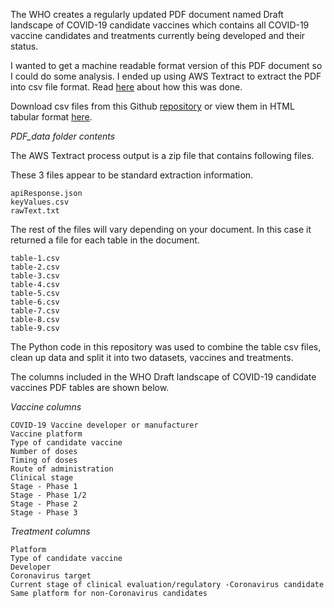 The WHO creates a regularly updated PDF document named Draft landscape of COVID-19 candidate vaccines which contains all COVID-19 vaccine candidates and treatments currently being developed and their status.

I wanted to get a machine readable format version of this PDF document so I could do some analysis. I ended up using AWS Textract to extract the PDF into csv file format. 
Read <a href="https://009co.com/?page_id=1212">here</a> about how this was done.

Download csv files from this Github <a href="https://github.com/sitrucp/who_vaccine_landscape">repository</a> or view them in HTML tabular format <a href="https://sitrucp.github.io/who_vaccine_landscape">here</a>.

*PDF_data folder contents*

The AWS Textract process output is a zip file that contains following files.

These 3 files appear to be standard extraction information.

    apiResponse.json
    keyValues.csv
    rawText.txt

The rest of the files will vary depending on your document. In this case it returned a file for each table in the document.

    table-1.csv
    table-2.csv
    table-3.csv
    table-4.csv
    table-5.csv
    table-6.csv
    table-7.csv
    table-8.csv
    table-9.csv

The Python code in this repository was used to combine the table csv files, clean up data and split it into two datasets, vaccines and treatments.

The columns included in the WHO Draft landscape of COVID-19 candidate vaccines PDF tables are shown below.

*Vaccine columns*

    COVID-19 Vaccine developer or manufacturer
    Vaccine platform
    Type of candidate vaccine
    Number of doses
    Timing of doses
    Route of administration
    Clinical stage
    Stage - Phase 1
    Stage - Phase 1/2
    Stage - Phase 2
    Stage - Phase 3

*Treatment columns*

    Platform
    Type of candidate vaccine
    Developer
    Coronavirus target
    Current stage of clinical evaluation/regulatory -Coronavirus candidate
    Same platform for non-Coronavirus candidates